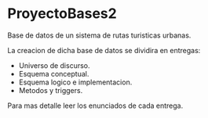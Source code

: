 ProyectoBases2
==============

Base de datos de un sistema de rutas turisticas urbanas.

La creacion de dicha base de datos se dividira en entregas:
 - Universo de discurso.
 - Esquema conceptual.
 - Esquema logico e implementacion.
 - Metodos y triggers.

Para mas detalle leer los enunciados de cada entrega.
